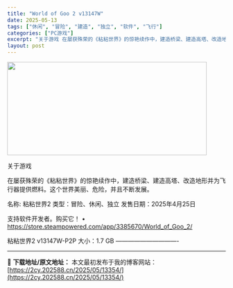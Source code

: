 ```yaml
---
title: "World of Goo 2 v13147W"
date: 2025-05-13
tags: ["休闲", "冒险", "建造", "独立", "软件", "飞行"]
categories: ["PC游戏"]
excerpt: "关于游戏 在屡获殊荣的《粘粘世界》的惊艳续作中，建造桥梁、建造高塔、改造地形并为飞行器提供燃料。这个世界美丽、危险，并且不断发展。 名称: 粘粘世界2 类型：冒险、休闲、独立 发售日期：2025年4月25日 支持软件开发者。购买它！ • https://store.steampowered.com/&hellip;"
layout: post
---
```


<img src="https://2cy.202588.cn/wp-content/uploads/2025/05/2025051303085414.webp" alt="" width="460" height="215" class="aligncenter size-full wp-image-13345" />

关于游戏

在屡获殊荣的《粘粘世界》的惊艳续作中，建造桥梁、建造高塔、改造地形并为飞行器提供燃料。这个世界美丽、危险，并且不断发展。

名称: 粘粘世界2
类型：冒险、休闲、独立
发售日期：2025年4月25日

支持软件开发者。购买它！
• https://store.steampowered.com/app/3385670/World_of_Goo_2/

粘粘世界2 v13147W-P2P
大小：1.7 GB
——————————- 

---
📖 **下载地址/原文地址：** 本文最初发布于我的博客网站：[https://2cy.202588.cn/2025/05/13354/](https://2cy.202588.cn/2025/05/13354/)
